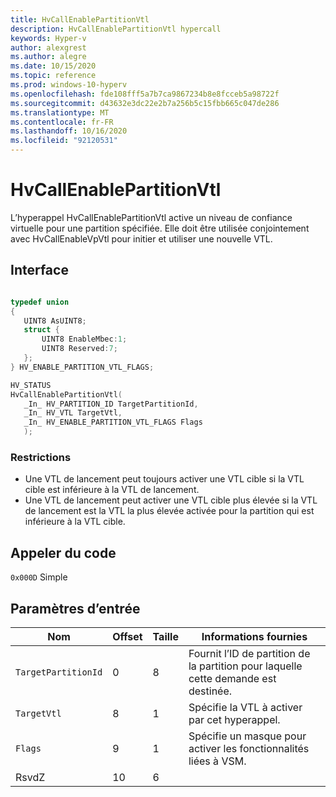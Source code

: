 ```yaml
---
title: HvCallEnablePartitionVtl
description: HvCallEnablePartitionVtl hypercall
keywords: Hyper-v
author: alexgrest
ms.author: alegre
ms.date: 10/15/2020
ms.topic: reference
ms.prod: windows-10-hyperv
ms.openlocfilehash: fde108fff5a7b7ca9867234b8e8fcceb5a98722f
ms.sourcegitcommit: d43632e3dc22e2b7a256b5c15fbb665c047de286
ms.translationtype: MT
ms.contentlocale: fr-FR
ms.lasthandoff: 10/16/2020
ms.locfileid: "92120531"
---
```

# <a name="hvcallenablepartitionvtl"></a>HvCallEnablePartitionVtl

L’hyperappel HvCallEnablePartitionVtl active un niveau de confiance virtuelle pour une partition spécifiée. Elle doit être utilisée conjointement avec HvCallEnableVpVtl pour initier et utiliser une nouvelle VTL.

## <a name="interface"></a>Interface

 ```c

typedef union
{
    UINT8 AsUINT8;
    struct {
        UINT8 EnableMbec:1;
        UINT8 Reserved:7;
    };
} HV_ENABLE_PARTITION_VTL_FLAGS;

HV_STATUS
HvCallEnablePartitionVtl(
    _In_ HV_PARTITION_ID TargetPartitionId,
    _In_ HV_VTL TargetVtl,
    _In_ HV_ENABLE_PARTITION_VTL_FLAGS Flags
    );
 ```

### <a name="restrictions"></a>Restrictions

- Une VTL de lancement peut toujours activer une VTL cible si la VTL cible est inférieure à la VTL de lancement.
- Une VTL de lancement peut activer une VTL cible plus élevée si la VTL de lancement est la VTL la plus élevée activée pour la partition qui est inférieure à la VTL cible.

## <a name="call-code"></a>Appeler du code

`0x000D` Simple

## <a name="input-parameters"></a>Paramètres d’entrée

| Nom                    | Offset     | Taille     | Informations fournies                      |
|-------------------------|------------|----------|-------------------------------------------|
| `TargetPartitionId`     | 0          | 8        | Fournit l’ID de partition de la partition pour laquelle cette demande est destinée. |
| `TargetVtl`             | 8          | 1        | Spécifie la VTL à activer par cet hyperappel. |
| `Flags`                 | 9          | 1        | Spécifie un masque pour activer les fonctionnalités liées à VSM.|
| RsvdZ                   | 10         | 6        |                                           |